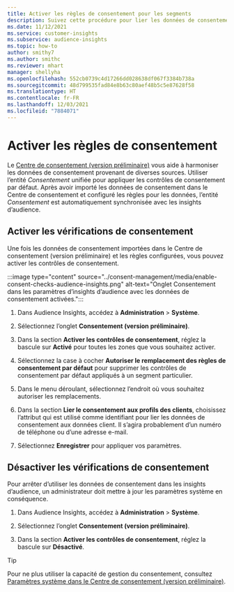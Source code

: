 ```yaml
---
title: Activer les règles de consentement pour les segments
description: Suivez cette procédure pour lier les données de consentement et activer les contrôles de consentement dans les insights d’audience. Un administrateur peut également désactiver les contrôles de consentement.
ms.date: 11/12/2021
ms.service: customer-insights
ms.subservice: audience-insights
ms.topic: how-to
author: smithy7
ms.author: smithc
ms.reviewer: mhart
manager: shellyha
ms.openlocfilehash: 552cb0739c4d17266dd028638df067f3384b738a
ms.sourcegitcommit: 48d799535fad84e8b63c80aef48b5c5e87628f58
ms.translationtype: HT
ms.contentlocale: fr-FR
ms.lasthandoff: 12/03/2021
ms.locfileid: "7884071"
---
```

# <a name="activate-consent-rules"></a>Activer les règles de consentement

Le [Centre de consentement (version préliminaire)](../consent-management/overview.md) vous aide à harmoniser les données de consentement provenant de diverses sources. Utiliser l’entité *Consentement* unifiée pour appliquer les contrôles de consentement par défaut. Après avoir importé les données de consentement dans le Centre de consentement et configuré les règles pour les données, l’entité *Consentement* est automatiquement synchronisée avec les insights d’audience.

## <a name="enable-consent-checks"></a>Activer les vérifications de consentement

Une fois les données de consentement importées dans le Centre de consentement (version préliminaire) et les règles configurées, vous pouvez activer les contrôles de consentement. 

:::image type="content" source="../consent-management/media/enable-consent-checks-audience-insights.png" alt-text="Onglet Consentement dans les paramètres d’insights d’audience avec les données de consentement activées.":::

1. Dans Audience Insights, accédez à **Administration** > **Système**.

1. Sélectionnez l’onglet **Consentement (version préliminaire)**.

1. Dans la section **Activer les contrôles de consentement**, réglez la bascule sur **Activé** pour toutes les zones que vous souhaitez activer.

1. Sélectionnez la case à cocher **Autoriser le remplacement des règles de consentement par défaut** pour supprimer les contrôles de consentement par défaut appliqués à un segment particulier. 

1. Dans le menu déroulant, sélectionnez l’endroit où vous souhaitez autoriser les remplacements.     

1. Dans la section **Lier le consentement aux profils des clients**, choisissez l’attribut qui est utilisé comme identifiant pour lier les données de consentement aux données client. Il s’agira probablement d’un numéro de téléphone ou d’une adresse e-mail. 

1. Sélectionnez **Enregistrer** pour appliquer vos paramètres.

## <a name="disable-consent-checks"></a>Désactiver les vérifications de consentement

Pour arrêter d’utiliser les données de consentement dans les insights d’audience, un administrateur doit mettre à jour les paramètres système en conséquence.

1. Dans Audience Insights, accédez à **Administration** > **Système**.

1. Sélectionnez l’onglet **Consentement (version préliminaire)**.

1. Dans la section **Activer les contrôles de consentement**, réglez la bascule sur **Désactivé**.

> [!TIP]
> Pour ne plus utiliser la capacité de gestion du consentement, consultez [Paramètres système dans le Centre de consentement (version préliminaire)](../consent-management/system-settings.md).
